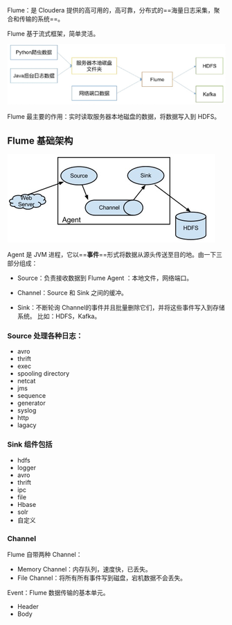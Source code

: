 Flume：是 Cloudera 提供的高可用的，高可靠，分布式的==海量日志采集，聚合和传输的系统==。

Flume 基于流式框架，简单灵活。

![](images/20191217143309.jpg)

Flume 最主要的作用：实时读取服务器本地磁盘的数据，将数据写入到 HDFS。

## Flume 基础架构

![](images/20191217144154.jpg)

Agent 是 JVM 进程，它以==**事件**==形式将数据从源头传送至目的地。由一下三部分组成：

- Source：负责接收数据到 Flume Agent ：本地文件，网络端口。

- Channel：Source 和 Sink 之间的缓冲。

- Sink：不断轮询 Channel的事件并且批量删除它们，并将这些事件写入到存储系统。 比如：HDFS，Kafka。

### Source 处理各种日志：

- avro
- thrift
- exec
- spooling directory
- netcat
- jms
- sequence
- generator
- syslog
- http
- lagacy

### Sink 组件包括

- hdfs
- logger
- avro
- thrift
- ipc
- file
- Hbase
- solr
- 自定义



### Channel

Flume 自带两种 Channel：

- Memory Channel：内存队列，速度快，已丢失。
- File Channel：将所有所有事件写到磁盘，宕机数据不会丢失。

Event：Flume 数据传输的基本单元。

- Header
- Body

